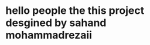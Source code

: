 
#

#

<h1>

  
</h1>

#

<h1>

hello people the this project desgined by sahand mohammadrezaii
  
</h1>

#
